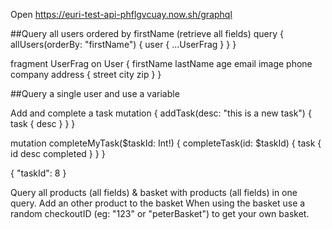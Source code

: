 Open https://euri-test-api-phflgvcuay.now.sh/graphql

##Query all users ordered by firstName (retrieve all fields)
query {
  allUsers(orderBy: "firstName") {
    user {
      ...UserFrag
    }
  }
}

fragment UserFrag on User {
  firstName
  lastName
  age
  email
  image
  phone
  company
  address {
    street
    city
    zip
  }
}

##Query a single user and use a variable

Add and complete a task
mutation {
  addTask(desc: "this is a new task") {
    task {
      desc
    }
  }
}

mutation completeMyTask($taskId: Int!) {
  completeTask(id: $taskId) {
    task {
      id
      desc
      completed
    }
  }
}

{
  "taskId": 8
}

Query all products (all fields) & basket with products (all fields) in one query.
Add an other product to the basket
When using the basket use a random checkoutID (eg: "123" or "peterBasket") to get your own basket.


